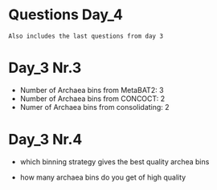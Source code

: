 # Questions Day_4
`Also includes the last questions from day 3`

# Day_3 Nr.3
* Number of Archaea bins from MetaBAT2: 
  3
* Number of Archaea bins from CONCOCT:
  2
* Numer of Archaea bins from consolidating:
  2

# Day_3 Nr.4
* which binning strategy gives the best quality archea bins
  
* how many archaea bins do you get of high quality